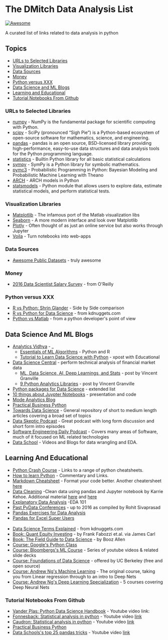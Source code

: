 # The DMitch Data Analysis List
[![Awesome](https://awesome.re/badge.svg)](https://awesome.re)

A curated list of links related to data analysis in python

## Topics

- [URLs to Selected Libraries](#urls-to-selected-libraries)
- [Visualization Libraries](#visualization-libraries)
- [Data Sources](#data-sources) 
- [Money](#money)
- [Python versus XXX](#python-versus-xxx)
- [Data Science and ML Blogs](#data-science-and-ml-blogs)
- [Learning and Educational](#learning-and-educational)
- [Tutorial Notebooks From Github](#tutorial-notebooks-from-github)


### URLs to Selected Libraries

- [numpy](http://www.numpy.org) - NumPy is the fundamental package for scientific computing with Python.
- [scipy](https://www.scipy.org) - SciPy (pronounced “Sigh Pie”) is a Python-based ecosystem of open-source software for mathematics, science, and engineering.
- [pandas](http://pandas.pydata.org) - pandas is an open source, BSD-licensed library providing high-performance, easy-to-use data structures and data analysis tools for the Python programming language.
- [statistics](https://docs.python.org/3/library/statistics.html) - Builtin Python library for all basic statistical calculations
- [sympy](http://www.sympy.org/) - SymPy is a Python library for symbolic mathematics.
- [pymc3](http://docs.pymc.io/) - Probabilistic Programming in Python: Bayesian Modeling and Probabilistic Machine Learning with Theano
- [ARCH](https://github.com/bashtage/arch) - ARCH models in Python
- [statsmodels](http://statsmodels.sourceforge.net) - Python module that allows users to explore data, estimate statistical models, and perform statistical tests.

### Visualization Libraries

- [Matplotlib](https://matplotlib.org/) - The infamous port of the Matlab visualization libs
- [Seaborn](https://seaborn.pydata.org/) - A more modern interface and look over Matplotlib
- [Plotly](https://plot.ly/) - Often thought of as just an online service but also works through Jupyter
- [Voila](https://github.com/QuantStack/voila) - Turn notebooks into web-apps

### Data Sources
- [Awesome Public Datasets](https://github.com/awesomedata/awesome-public-datasets) - truly awesome



### Money

- [2016 Data Scientist Salary Survey](http://www.oreilly.com/data/free/files/2016-data-science-salary-survey.pdf) - from O'Reilly


### Python versus XXX

- [R vs Python: Shrin Glander](https://shiring.github.io/r_vs_python/2017/01/22/R_vs_Py_post) - Side by Side comparison
- [R vs Python for Data Science](https://www.kdnuggets.com/2015/05/r-vs-python-data-science.html) - from kdnuggets.com
- [Python vs Matlab](http://www.pyzo.org/python_vs_matlab.html) - from a python developer's point of view


## Data Science And ML Blogs

- [Analytics Vidhya](https://www.analyticsvidhya.com/blog/) - _ 
	- [Essentials of ML Algorithms](https://www.analyticsvidhya.com/blog/2017/09/common-machine-learning-algorithms/) - Python and R
	- [Tutorial to Learn Data Science with Python](https://www.analyticsvidhya.com/blog/2016/01/complete-tutorial-learn-data-science-python-scratch-2/) - xpost with Educational
- [Data Science Central](https://www.datasciencecentral.com/) - perform technical analysis of financial market data
	- [ML, Data Science, AI, Deep Learnings, and Stats](https://www.datasciencecentral.com/profiles/blogs/difference-between-machine-learning-data-science-ai-deep-learning) - post by Vincent Granville
	- [9 Python Analytics Libraries](https://www.datasciencecentral.com/profiles/blogs/9-python-analytics-libraries-1) - post by Vincent Granville
- [Python packages for Data Science](https://www.dataiku.com/learn/guide/academy/python-and-r/more-python-packages.html) - extended list
- [10 things about Juypter Notebooks](http://nbviewer.jupyter.org/github/deepsense-ai/pydatawarsaw-notebooks/blob/master/presentation.ipynb) - presentation and code
- [Mode Analytics Blog](https://blog.modeanalytics.com/) 
- [Practical Business Python](http://pbpython.com/) 
- [Towards Data Science](https://towardsdatascience.com/) - General repository of short to medium length articles covering a broad set of topics
- [Data Skeptic Podcast](http://dataskeptic.com/) - Great podcast with long form discussion and short form intro episodes
- [Software Engineering Daily Podcast](https://softwareengineeringdaily.com/category/podcast/) - Covers many areas of Software, much of it focused on ML related technologies
- [Data School](https://www.dataschool.io/) - Videos and Blogs for data wrangling and EDA.


## Learning And Educational

- [Python Crash Course](https://ehmatthes.github.io/pcc/cheatsheets/README.html) - Links to a range of python cheatsheets.
- [How to learn Python](http://www.cuemacro.com/2016/11/25/how-to-learn-python/) - Commentary and Links.
- [Markdown Cheatsheet](https://github.com/adam-p/markdown-here/wiki/Markdown-Cheatsheet) - Format your code better. Another cheatersheet [here](https://medium.com/ibm-data-science-experience/markdown-for-jupyter-notebooks-cheatsheet-386c05aeebed)
- [Data Cleaning](https://github.com/KarrieK/pandas_data_cleaning) -Clean data using pandas and Jupyter notebook by Karrie Kehoe. Additional material [here](https://medium.com/@madhavayyagari/introduction-to-data-cleaning-using-pandas-64102b97dd62)  and [here](https://realpython.com/python-data-cleaning-numpy-pandas/)
- [Explanatory Data Analysis](https://www.analyticsvidhya.com/blog/2015/06/infographic-cheat-sheet-data-exploration-python/) -EDA 101
- [Past PyData Conferences](https://github.com/DataTau/datascience-anthology-pydata) - up to 2016 as compiled by Rohit Sivaprasad
- [Pandas Exercises for Data Analysis](https://www.machinelearningplus.com/python/101-pandas-exercises-python/) 
- [Pandas for Excel Super Users](https://towardsdatascience.com/intro-to-pandas-for-excel-super-users-dac1b38f12b0) 
<br> <br>
- [Data Science Terms Explained](https://www.kdnuggets.com/2017/09/data-science-key-terms-explained.html) -  from kdnuggets.com
- [Book: Quant Equity Investing](http://jamescarl.github.io/CEN4020/assets/pdf/017.pdf) - by Frank Fabozzi et.al. via James Carl
- [Book: The Field Guide to Data Science](https://www.boozallen.com/content/dam/boozallen_site/sig/pdf/publications/2015-field-guide-to-data-science.pdf) - by Booz Allen
- [Course: Google's Python Class](https://developers.google.com/edu/python/) 
- [Course: Bloombergs's ML Course](https://bloomberg.github.io/foml/#home) - Series of youtube videos & related slide decks
- [Course: Foundations of Data Science](http://data8.org/) - offered by UC Berkeley (free and open source)
- [Course: Andrew Ng's Machine Learning](https://www.coursera.org/learn/machine-learning) - The original course, taking you from Linear regression through to an intro to Deep Nets
- [Course: Andrew Ng's Deep Learning Specialization](https://www.coursera.org/specializations/deep-learning) - 5 courses covering Deep Neural Nets


### Tutorial Notebooks From Github

- [Vander Plas: Python Data Science Handbook](https://github.com/jakevdp/PythonDataScienceHandbook/tree/master/notebooks) - Youtube video link:
- [Fonnesback: Statistical analysis in python](https://github.com/fonnesbeck/statistical-analysis-python-tutorial) - Youtube video [link](https://www.youtube.com/watch?v=DXPwSiRTxYY)
- [Caudron: Statistical analysis in python](https://github.com/QCaudron/pydata_pandas) - Youtube video [link](https://youtu.be/F7sCL61Zqss)
- [Practical Business Python](https://github.com/chris1610/pbpython) 
- [Data Schools's top 25 pandas tricks](https://github.com/justmarkham/pandas-videos/blob/master/top_25_pandas_tricks.ipynb) -  Youtube video [link](https://youtu.be/RlIiVeig3hc)
